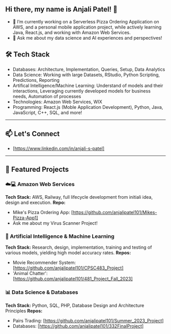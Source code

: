 ## Hi there, my name is Anjali Patel! 👋

- 🔭 I’m currently working on a Serverless Pizza Ordering Application on AWS, and a personal mobile application project, while actively learning Java, React.js, and working with Amazon Web Services. 
- 💬 Ask me about my data science and AI experiences and perspectives!

## 🛠 Tech Stack
- Databases: Architecture, Implementation, Queries, Setup, Data Analytics
- Data Science: Working with large Datasets, RStudio, Python Scripting, Predictions, Reporting
- Artifical Intelligence/Machine Learning: Understand of models and their interactions, Leveraging currently developed models for business needs, Automation of processes
- Technologies: Amazon Web Services, WIX
- Programming: React.js (Moble Application Development), Python, Java, JavaScript, C++, SQL, and more!
---

## 📫 Let's Connect

- [https://www.linkedin.com/in/anjali-s-patel]

---

## 🚀 Featured Projects

### ☁️💻 Amazon Web Services
**Tech Stack:** AWS, Railway, full lifecycle development from initiali idea, design and execution. 
**Repo:** 
- Mike's Pizza Ordering App: [https://github.com/anjalipatel101/Mikes-Pizza-App1]
- Ask me about my Virus Scanner Project!
  
### 🔧 Artificial Intelligence & Machine Learning
**Tech Stack:** Research, design, implementation, training and testing of various models, yielding high model accuracy rates. 
**Repos:** 
- Movie Recommender System: [https://github.com/anjalipatel101/CPSC483_Project]
- 'Animal Chatter':[https://github.com/anjalipatel101/481_Project_Fall_2023]

### 📊 Data Science & Databases
**Tech Stack:** Python, SQL, PHP, Database Design and Architecture Principles
**Repos:** 
- Pairs Trading: [https://github.com/anjalipatel101/Summer_2023_Project]
- Databases: [https://github.com/anjalipatel101/332FinalProject]

